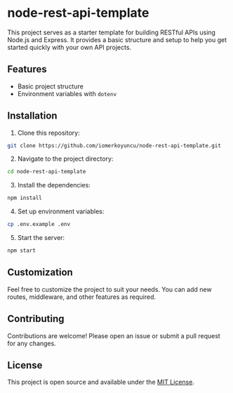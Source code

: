 # node-rest-api-template

This project serves as a starter template for building RESTful APIs using Node.js and Express. It provides a basic structure and setup to help you get started quickly with your own API projects.

## Features

- Basic project structure
- Environment variables with `dotenv`

## Installation

1. Clone this repository:

```sh
git clone https://github.com/iomerkoyuncu/node-rest-api-template.git
```

2. Navigate to the project directory:

```sh
cd node-rest-api-template
```

3. Install the dependencies:

```sh
npm install
```

4. Set up environment variables:

```sh
cp .env.example .env
```

5. Start the server:

```sh
npm start
```

## Customization

Feel free to customize the project to suit your needs. You can add new routes, middleware, and other features as required.

## Contributing

Contributions are welcome! Please open an issue or submit a pull request for any changes.

## License

This project is open source and available under the [MIT License](LICENSE).

